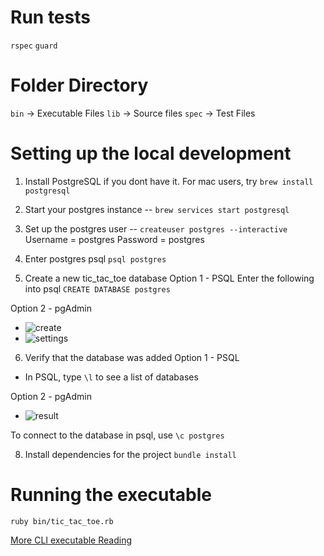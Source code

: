 # Run tests
`rspec`
`guard`

# Folder Directory
`bin` -> Executable Files
`lib` -> Source files
`spec` -> Test Files

# Setting up the local development 
1. Install PostgreSQL if you dont have it. For mac users, try `brew install postgresql`
2. Start your postgres instance -- `brew services start postgresql`
3. Set up the postgres user -- `createuser postgres --interactive`
Username = postgres
Password = postgres
4. Enter postgres psql
`psql postgres`

5. Create a new tic_tac_toe database
Option 1 - PSQL 
Enter the following into psql
`CREATE DATABASE postgres`

Option 2 - pgAdmin
- ![create](https://www.guru99.com/images/1/092818_0513_PostgreSQLC6.png)
- ![settings](https://www.guru99.com/images/1/092818_0513_PostgreSQLC7.png)

6. Verify that the database was added 
Option 1 - PSQL
- In PSQL, type `\l` to see a list of databases

Option 2 - pgAdmin
- ![result](https://www.guru99.com/images/1/092818_0513_PostgreSQLC8.png)

To connect to the database in psql, use `\c postgres`

8. Install dependencies for the project
`bundle install`

# Running the executable
`ruby bin/tic_tac_toe.rb`

[More CLI executable Reading](https://learn.co/lessons/ruby-cli-applications-readme)
